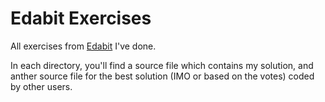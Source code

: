 # Edabit Exercises
All exercises from [Edabit](https://edabit.com/) I've done.

In each directory, you'll find a source file which contains my solution, and anther source file for the best solution (IMO or based on the votes) coded by other users.